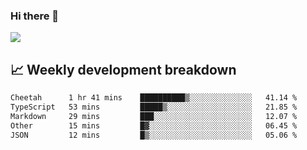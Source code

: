 ### Hi there 👋
<img align="center" src="https://github-readme-stats.vercel.app/api?username=Tumao727&show_icons=true&hide_title=true&theme=dracula" />


## 📈 Weekly development breakdown
<!--START_SECTION:waka-->

```txt
Cheetah      1 hr 41 mins    ██████████▒░░░░░░░░░░░░░░   41.14 %
TypeScript   53 mins         █████▒░░░░░░░░░░░░░░░░░░░   21.85 %
Markdown     29 mins         ███░░░░░░░░░░░░░░░░░░░░░░   12.07 %
Other        15 mins         █▓░░░░░░░░░░░░░░░░░░░░░░░   06.45 %
JSON         12 mins         █▒░░░░░░░░░░░░░░░░░░░░░░░   05.06 %
```

<!--END_SECTION:waka-->